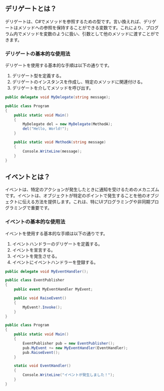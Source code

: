 ## デリゲートとは？
デリゲートは、C#でメソッドを参照するための型です。言い換えれば、デリゲートはメソッドへの参照を保持することができる変数です。これにより、プログラム内でメソッドを変数のように扱い、引数として他のメソッドに渡すことができます。

### デリゲートの基本的な使用法
デリゲートを使用する基本的な手順は以下の通りです。
1. デリゲート型を定義する。
2. デリゲートのインスタンスを作成し、特定のメソッドに関連付ける。
3. デリゲートを介してメソッドを呼び出す。

```csharp
public delegate void MyDelegate(string message);

public class Program
{
    public static void Main()
    {
        MyDelegate del = new MyDelegate(MethodA);
        del("Hello, World!");
    }

    public static void MethodA(string message)
    {
        Console.WriteLine(message);
    }
}
```

## イベントとは？
イベントは、特定のアクションが発生したときに通知を受けるためのメカニズムです。イベントは、オブジェクトが特定のポイントで発生することを他のオブジェクトに伝える方法を提供します。これは、特にUIプログラミングや非同期プログラミングで重要です。

### イベントの基本的な使用法
イベントを使用する基本的な手順は以下の通りです。
1. イベントハンドラーのデリゲートを定義する。
2. イベントを宣言する。
3. イベントを発生させる。
4. イベントにイベントハンドラーを登録する。

```csharp
public delegate void MyEventHandler();

public class EventPublisher
{
    public event MyEventHandler MyEvent;

    public void RaiseEvent()
    {
        MyEvent?.Invoke();
    }
}

public class Program
{
    public static void Main()
    {
        EventPublisher pub = new EventPublisher();
        pub.MyEvent += new MyEventHandler(EventHandler);
        pub.RaiseEvent();
    }

    static void EventHandler()
    {
        Console.WriteLine("イベントが発生しました！");
    }
}
```